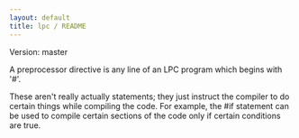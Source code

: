 ```yaml
---
layout: default
title: lpc / README
---
```


Version: master

A preprocessor directive is any line of an LPC program which begins with '#'.

These aren't really actually statements; they just instruct the compiler to
do certain things while compiling the code.  For example, the #if statement
can be used to compile certain sections of the code only if certain conditions
are true.
